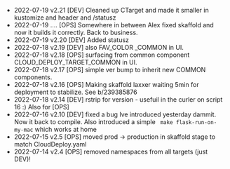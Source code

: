* 2022-07-19 v2.21 [DEV] Cleaned up CTarget and made it smaller in kustomize and header and /statusz
* 2022-07-19 ....  [OPS] Somewhere in between Alex fixed skaffold and now it builds it correctly. Back to business.
* 2022-07-19 v2.20 [DEV] Added statusz
* 2022-07-18 v2.19 [DEV] also FAV_COLOR _COMMON in UI.
* 2022-07-18 v2.18 [OPS] surfacing from common component CLOUD_DEPLOY_TARGET_COMMON in UI.
* 2022-07-18 v2.17 [OPS] simple ver bump to inherit new COMMON components.
* 2022-07-18 v2.16 [OPS] Making skaffold laxxer waiting 5min for deployment to stabilize. See b/239385876
* 2022-07-18 v2.14 [DEV] rstrip for version - usefuil in the curler on script 16 :) Also for [OPS]
* 2022-07-16 v2.10 [DEV] fixed a bug Ive introduced yesterday dammit. Now it back to compile. Also introduced a simple
                         ` make flask-run-on-my-mac` which works at home
* 2022-07-15 v2.5 [OPS] moved prod -> production in skaffold stage to match CloudDeploy.yaml
* 2022-07-14 v2.4 [OPS] removed namespaces from all targets (just DEV)!
